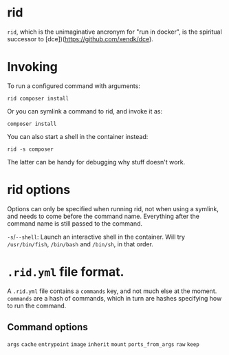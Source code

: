 # rid

`rid`, which is the unimaginative ancronym for "run in docker", is the
spiritual successor to [dce])(https://github.com/xendk/dce).

# Invoking

To run a configured command with arguments:

``` shell
rid composer install
```

Or you can symlink a command to rid, and invoke it as:

``` shell
composer install
```

You can also start a shell in the container instead:

``` shell
rid -s composer
```

The latter can be handy for debugging why stuff doesn't work.

# rid options

Options can only be specified when running rid, not when using a
symlink, and needs to come before the command name. Everything after
the command name is still passed to the command.

`-s`/`--shell`: Launch an interactive shell in the container. Will try
`/usr/bin/fish`, `/bin/bash` and `/bin/sh`, in that order.

# `.rid.yml` file format.

A `.rid.yml` file contains a `commands` key, and not much else at the
moment. `commands` are a hash of commands, which in turn are hashes
specifying how to run the command.

## Command options

`args`
`cache`
`entrypoint`
`image`
`inherit`
`mount`
`ports_from_args`
`raw`
`keep`
